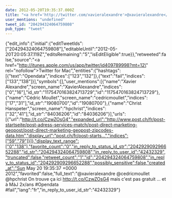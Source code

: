 ```yaml
---
date: 2012-05-20T19:35:37.000Z
title: "<a href='http://twitter.com/xavieralexandre'>@xavieralexandre</a> <a href='http://twitter.com/cedricmoullet'>@cedricmoullet</a> <a href='http://twitter.com/hpchrist'>@hpchrist</a> On trouve ça ici http://t.co/CzwZOsG4 mais c'est pas gratuit ... et à MàJ 2x/ans #Opendata #fail″"
user_mentions: "undefined"
tweet_id: "204294324064759808"
pub_type: "tweet"
---
```

{"edit_info":{"initial":{"editTweetIds":["204294324064759808"],"editableUntil":"2012-05-20T20:05:37.119Z","editsRemaining":"5","isEditEligible":true}},"retweeted":false,"source":"<a href=\"http://itunes.apple.com/us/app/twitter/id409789998?mt=12\" rel=\"nofollow\">Twitter for Mac</a>","entities":{"hashtags":[{"text":"Opendata","indices":["123","132"]},{"text":"fail","indices":["133","138"]}],"symbols":[],"user_mentions":[{"name":"Xavier Alexandre","screen_name":"XavierAlexandre","indices":["0","16"],"id_str":"1175470163824713729","id":"1175470163824713729"},{"name":"Cédric Moullet","screen_name":"cedricmoullet","indices":["17","31"],"id_str":"19080700","id":"19080700"},{"name":"Christ Hanspeter","screen_name":"hpchrist","indices":["32","41"],"id_str":"84036206","id":"84036206"}],"urls":[{"url":"http://t.co/CzwZOsG4","expanded_url":"http://www.post.ch/fr/post-startseite/post-adress-services-match/post-direct-marketing-geopost/post-direct-marketing-geopost-zipcodes-data.htm","display_url":"post.ch/fr/post-starts…","indices":["59","79"]}]},"display_text_range":["0","138"],"favorite_count":"0","in_reply_to_status_id_str":"204292909296652288","id_str":"204294324064759808","in_reply_to_user_id":"42432329","truncated":false,"retweet_count":"1","id":"204294324064759808","in_reply_to_status_id":"204292909296652288","possibly_sensitive":false,"created_at":"Sun May 20 19:35:37 +0000 2012","favorited":false,"full_text":"@xavieralexandre @cedricmoullet @hpchrist On trouve ça ici http://t.co/CzwZOsG4 mais c'est pas gratuit ... et à MàJ 2x/ans #Opendata #fail","lang":"fr","in_reply_to_user_id_str":"42432329"}
